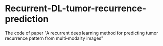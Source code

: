# Recurrent-DL-tumor-recurrence-prediction
The code of paper "A recurrent deep learning method for predicting tumor recurrence pattern from multi-modality images"
